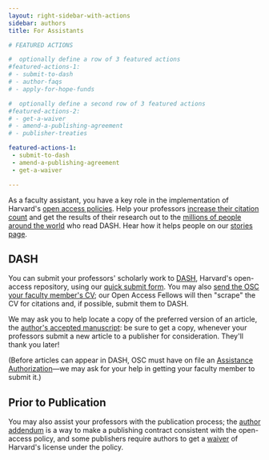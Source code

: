 ```yaml
---
layout: right-sidebar-with-actions
sidebar: authors
title: For Assistants

# FEATURED ACTIONS

#  optionally define a row of 3 featured actions
#featured-actions-1:
# - submit-to-dash
# - author-faqs
# - apply-for-hope-funds

#  optionally define a second row of 3 featured actions
#featured-actions-2:
# - get-a-waiver
# - amend-a-publishing-agreement
# - publisher-treaties

featured-actions-1:
 - submit-to-dash
 - amend-a-publishing-agreement
 - get-a-waiver

---
```


As a faculty assistant, you have a key role in the implementation of Harvard's [open access policies]({{site.baseurl}}/policies/). Help your professors [increase their citation count](http://www.openoasis.org/index.php?option=com_content&view=article&id=560&Itemid=391) and get the results of their research out to the [millions of people around the world](https://osc.hul.harvard.edu/dash/mydash?v=geomap&t=1&gi=alldash) who read DASH. Hear how it helps people on our [stories page](https://dash.harvard.edu/stories).

## DASH

You can submit your professors' scholarly work to [DASH](http://dash.harvard.edu/), Harvard's open-access repository, using our [quick submit form](https://dash.harvard.edu/handle/1/37363045/submit). You may also [send the OSC your faculty member's CV](mailto:{{site.email}}?subject=Faculty%20CV); our Open Access Fellows will then "scrape" the CV for citations and, if possible, submit them to DASH.

We may ask you to help locate a copy of the preferred version of an article, the [author's accepted manuscript]({{site.baseurl}}/authors/faq/#what-version): be sure to get a copy, whenever your professors submit a new article to a publisher for consideration. They'll thank you later!

(Before articles can appear in DASH, OSC must have on file an [Assistance Authorization](https://osc.hul.harvard.edu/dash/authorization/)&mdash;we may ask for your help in getting your faculty member to submit it.)

## Prior to Publication

You may also assist your professors with the publication process; the [author addendum](https://osc.hul.harvard.edu/dash/addendum/) is a way to make a publishing contract consistent with the open-access policy, and some publishers require authors to get a [waiver](https://dash.harvard.edu/handle/1/37363046/submit) of Harvard's license under the policy.
